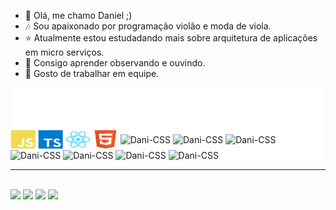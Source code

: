 - 👋 Olá, me chamo Daniel ;) 
- :notes: Sou apaixonado por programação violão e moda de viola.
- :star: Atualmente estou estudadando mais sobre arquitetura de aplicações em micro serviços.
- :brain: Consigo aprender observando e ouvindo.
- :art: Gosto de trabalhar em equipe.

<div style="display: inline_block background-color: #fff; background-color: #fff"><br>
<div style="color: #fff; background-color: #fff">Algumas das tecnologias que trabalho ou que pelo menos já trabalhei no meu dia a dia :alien: </div>
<br/>
  <img align="center" alt="Dani-Js" height="30" width="40" src="https://raw.githubusercontent.com/devicons/devicon/master/icons/javascript/javascript-plain.svg">
  <img align="center" alt="Dani-Ts" height="30" width="40" src="https://raw.githubusercontent.com/devicons/devicon/master/icons/typescript/typescript-plain.svg">
  <img align="center" alt="Dani-React" height="30" width="40" src="https://raw.githubusercontent.com/devicons/devicon/master/icons/react/react-original.svg">
  <img align="center" alt="Dani-HTML" height="30" width="40" src="https://raw.githubusercontent.com/devicons/devicon/master/icons/html5/html5-original.svg">
  <img align="center" alt="Dani-CSS" height="30" width="40" src="https://www.svgrepo.com/show/452185/css-3.svg">
  <img align="center" alt="Dani-CSS" height="30" width="40" src="https://www.svgrepo.com/show/452242/jquery.svg">
  <img align="center" alt="Dani-CSS" height="30" width="40" src="https://www.svgrepo.com/show/452054/linux.svg">
  <img align="center" alt="Dani-CSS" height="30" width="40" src="https://www.svgrepo.com/show/303425/codeigniter-logo.svg">
  <img align="center" alt="Dani-CSS" height="30" width="40" src="https://www.svgrepo.com/show/373966/php.svg">
  <img align="center" alt="Dani-CSS" height="30"  width="40" src="https://i.postimg.cc/zBRMm0gn/laravel.png">
  <img align="center" alt="Dani-CSS" height="30"  width="40" src="https://www.svgrepo.com/show/353423/arduino.svg">
</div>
<hr>
<div> 
<br/>
  <a href="#" target="_blank"><img src="https://img.shields.io/badge/YouTube-FF0000?style=for-the-badge&logo=youtube&logoColor=white" target="_blank"></a>
  <a href="" target="_blank"><img src="https://img.shields.io/badge/-Instagram-%23E4405F?style=for-the-badge&logo=instagram&logoColor=white" target="_blank"></a>
  <a href = "nielferas@gmail.com"><img src="https://img.shields.io/badge/-Gmail-%23333?style=for-the-badge&logo=gmail&logoColor=white" target="_blank"></a>
  <a href="linkedin.com/in/daniel-rocha-a19124208" target="_blank"><img src="https://img.shields.io/badge/-LinkedIn-%230077B5?style=for-the-badge&logo=linkedin&logoColor=white" target="_blank"></a> 
